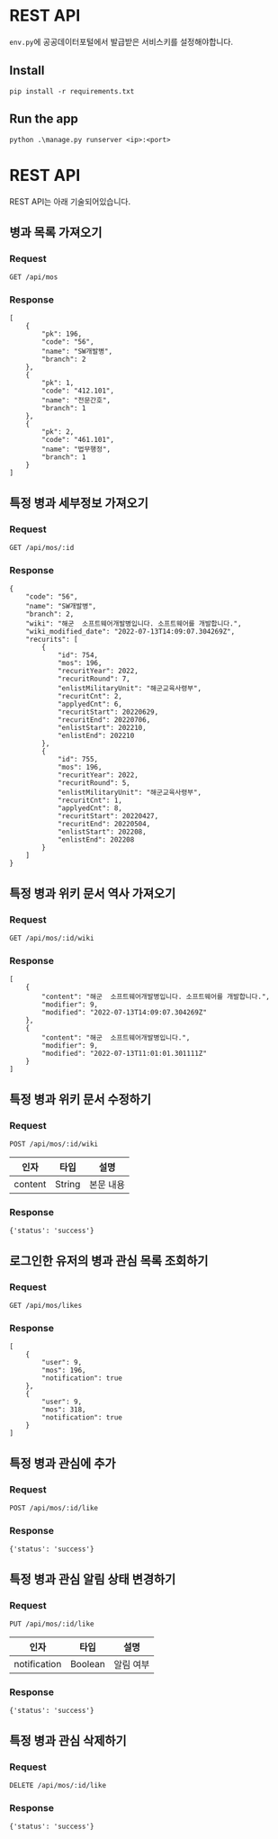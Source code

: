 # REST API

`env.py`에 공공데이터포털에서 발급받은 서비스키를 설정해야합니다.

## Install

    pip install -r requirements.txt

## Run the app

    python .\manage.py runserver <ip>:<port>

# REST API

REST API는 아래 기술되어있습니다.

## 병과 목록 가져오기

### Request

`GET /api/mos`

### Response

    [
        {
            "pk": 196,
            "code": "56",
            "name": "SW개발병",
            "branch": 2
        },
        {
            "pk": 1,
            "code": "412.101",
            "name": "전문간호",
            "branch": 1
        },
        {
            "pk": 2,
            "code": "461.101",
            "name": "법무행정",
            "branch": 1
        }
    ]

## 특정 병과 세부정보 가져오기

### Request

`GET /api/mos/:id`

### Response

    {
        "code": "56",
        "name": "SW개발병",
        "branch": 2,
        "wiki": "해군  소프트웨어개발병입니다. 소프트웨어를 개발합니다.",
        "wiki_modified_date": "2022-07-13T14:09:07.304269Z",
        "recurits": [
            {
                "id": 754,
                "mos": 196,
                "recuritYear": 2022,
                "recuritRound": 7,
                "enlistMilitaryUnit": "해군교육사령부",
                "recuritCnt": 2,
                "applyedCnt": 6,
                "recuritStart": 20220629,
                "recuritEnd": 20220706,
                "enlistStart": 202210,
                "enlistEnd": 202210
            },
            {
                "id": 755,
                "mos": 196,
                "recuritYear": 2022,
                "recuritRound": 5,
                "enlistMilitaryUnit": "해군교육사령부",
                "recuritCnt": 1,
                "applyedCnt": 8,
                "recuritStart": 20220427,
                "recuritEnd": 20220504,
                "enlistStart": 202208,
                "enlistEnd": 202208
            }
        ]
    }

## 특정 병과 위키 문서 역사 가져오기

### Request

`GET /api/mos/:id/wiki`

### Response

    [
        {
            "content": "해군  소프트웨어개발병입니다. 소프트웨어를 개발합니다.",
            "modifier": 9,
            "modified": "2022-07-13T14:09:07.304269Z"
        },
        {
            "content": "해군  소프트웨어개발병입니다.",
            "modifier": 9,
            "modified": "2022-07-13T11:01:01.301111Z"
        }
    ]

## 특정 병과 위키 문서 수정하기

### Request

`POST /api/mos/:id/wiki`

|인자|타입|설명|
|----|---|---|
|content|String|본문 내용|

### Response

    {'status': 'success'}

## 로그인한 유저의 병과 관심 목록 조회하기

### Request

`GET /api/mos/likes`

### Response

    [
        {
            "user": 9,
            "mos": 196,
            "notification": true
        },
        {
            "user": 9,
            "mos": 318,
            "notification": true
        }
    ]

## 특정 병과 관심에 추가

### Request

`POST /api/mos/:id/like`

### Response

    {'status': 'success'}

## 특정 병과 관심 알림 상태 변경하기

### Request

`PUT /api/mos/:id/like`

|인자|타입|설명|
|----|---|---|
|notification|Boolean|알림 여부|

### Response

    {'status': 'success'}

## 특정 병과 관심 삭제하기

### Request

`DELETE /api/mos/:id/like`

### Response

    {'status': 'success'}

